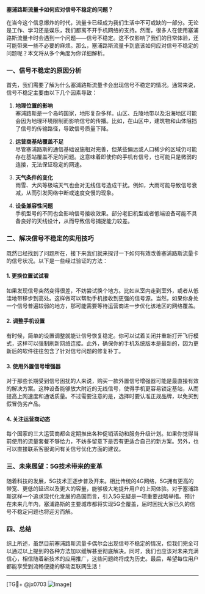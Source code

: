 **塞浦路斯流量卡如何应对信号不稳定的问题？**

在当今这个信息爆炸的时代，流量卡已经成为我们生活中不可或缺的一部分。无论是工作、学习还是娱乐，我们都离不开手机网络的支持。然而，很多人在使用塞浦路斯流量卡时会遇到一个问题——信号不稳定。这不仅影响了我们的日常体验，还可能带来一些不必要的麻烦。那么，塞浦路斯流量卡到底该如何应对信号不稳定的问题呢？本文将从多个角度为你详细解析。

### 一、信号不稳定的原因分析

首先，我们需要了解为什么塞浦路斯流量卡会出现信号不稳定的情况。通常来说，信号不稳定主要由以下几个因素导致：

1. **地理位置的影响**  
   塞浦路斯是一个岛屿国家，地形复杂多样。山区、丘陵地带以及沿海地区可能会因为地理环境限制而影响信号的传播。比如，在山区中，建筑物和山体阻挡了信号的传输路径，导致信号质量下降。

2. **运营商基站覆盖不足**  
   尽管塞浦路斯的通信基础设施相对完善，但某些偏远或人口稀少的区域仍可能存在基站覆盖不足的问题。这意味着即使你的手机有信号，也可能只是微弱的连接，无法保证稳定的网速。

3. **天气条件的变化**  
   雨雪、大风等极端天气也会对无线信号造成干扰。例如，大雨可能导致信号衰减，从而引发网络中断或速度变慢的现象。

4. **设备兼容性问题**  
   手机型号的不同也会影响信号接收效果。部分老旧机型或者低端设备可能不具备良好的天线设计，从而导致信号捕捉能力较差。

### 二、解决信号不稳定的实用技巧

既然已经找到了问题所在，接下来我们就来探讨一下如何有效改善塞浦路斯流量卡的信号状况。以下是一些经过验证的方法：

#### 1. 更换位置试试看
如果发现信号突然变得很差，不妨尝试换个地方。比如从室内走到室外，或者从低洼地带移步到高处。这样做可以帮助手机接收到更强的信号源。当然，如果你身处一个信号普遍较弱的地方，那可能需要等待运营商进一步优化该地区的网络覆盖。

#### 2. 调整手机设置
有时候，简单的设置调整就能让信号恢复稳定。你可以试着关闭并重新打开飞行模式，这样可以强制刷新网络连接。此外，确保你的手机系统版本是最新的，因为更新后的软件往往包含了针对信号问题的修复补丁。

#### 3. 使用外置信号增强器
对于那些长期受到信号困扰的人来说，购买一款外置信号增强器可能是最直接有效的解决方案。这种设备能够放大附近的无线信号，使得手机更容易锁定基站，从而提高上网速度和通话质量。不过需要注意的是，选择时要认准正规品牌，以免买到假冒伪劣产品。

#### 4. 关注运营商动态
每个国家的三大运营商都会定期推出各种促销活动和服务升级计划。如果你觉得当前使用的流量套餐不够给力，不妨多留意下是否有更适合自己的新方案。另外，也可以直接联系客服询问有关信号优化方面的建议。

### 三、未来展望：5G技术带来的变革

随着科技的发展，5G技术正逐步普及开来。相比传统的4G网络，5G拥有更高的带宽、更低的延迟以及更大的容量，能够极大地提升用户的上网体验。对于塞浦路斯这样一个追求现代化发展的岛国而言，引入5G无疑是一项重要战略举措。预计在未来几年内，塞浦路斯的主要城市都将实现5G全覆盖，届时困扰大家已久的信号不稳定问题也将迎刃而解。

### 四、总结

综上所述，虽然目前塞浦路斯流量卡偶尔会出现信号不稳定的情况，但我们完全可以通过以上提到的各种方法加以缓解甚至彻底解决。同时，我们也应该对未来充满信心，相信随着新技术的应用推广，这些问题终将成为历史。最后，希望每位用户都能享受到流畅便捷的移动互联网生活！

---

[TG💪+ @jx0703 ![Image](https://github.com/user-attachments/assets/dbca1d08-cadb-493c-b0ec-ad6f7a83f270)]